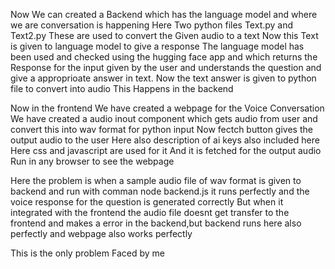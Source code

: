 Now We can created a Backend which has the language model and where we are conversation is happening
Here Two python files Text.py and Text2.py
These are used to convert the Given audio to a text 
Now this Text is given to language model to give a response
The language model has been used and checked using the hugging face app and which returns the Response for the input given by the user and understands the question and give a approprioate answer in text.
Now the text answer is given to python file to convert into audio
This Happens in the backend

Now in the frontend We have created a webpage for the Voice Conversation
We have created a audio inout component which gets audio from user and convert this into wav format for python input
Now fectch button gives the output audio to the user 
Here also description of ai keys also included here
Here css and javascript are used for it
And it is fetched for the output audio
Run in any browser to see the webpage

Here the problem is when a sample audio file of wav format is given to backend and run with comman node backend.js it runs perfectly and the voice response for the question is generated correctly 
But when it integrated with the frontend the audio file doesnt get transfer to the frontend and makes a error in the backend,but backend runs here also perfectly and webpage also works perfectly

This is the only problem Faced by me
